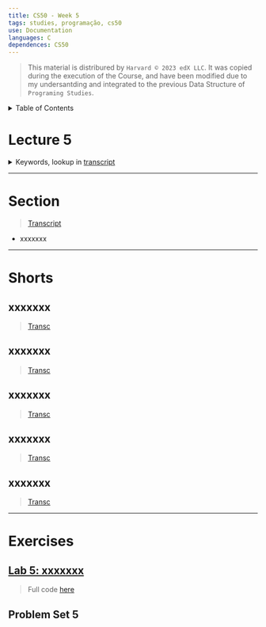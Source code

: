 ```yaml
---
title: CS50 - Week 5
tags: studies, programação, cs50
use: Documentation
languages: C
dependences: CS50
---
```


> This material is distribured by `Harvard © 2023 edX LLC`. It was copied during the execution of the Course, and have been modified due to my undersantding and integrated to the previous Data Structure of `Programing Studies`.

<details> <summary>Table of Contents</summary>

- [Lecture 5](#lecture-5)
- [Section](#section)
- [Shorts](#shorts)
  - [xxxxxxx](#xxxxxxx)
  - [xxxxxxx](#xxxxxxx-1)
  - [xxxxxxx](#xxxxxxx-2)
  - [xxxxxxx](#xxxxxxx-3)
  - [xxxxxxx](#xxxxxxx-4)
- [Exercises](#exercises)
  - [Lab 5: xxxxxxx](#lab-5-xxxxxxx)
  - [Problem Set 5](#problem-set-5)

</details>

# Lecture 5

<details>
<summary>Keywords, lookup in <a href="./src/transcripts/lecture5.md">transcript</a></summary>

- xxxxxxx

</details>



---
# Section 
> [Transcript](./src/transcripts/section5.md)

- xxxxxxx

---

# Shorts

## xxxxxxx 
> [Transc](./src/transcripts/shorts5_xxxxxxx.md)

## xxxxxxx
> [Transc](./src/transcripts/shorts5_xxxxxxx.md)



## xxxxxxx
> [Transc](./src/transcripts/shorts5_xxxxxxx.md)



## xxxxxxx 
> [Transc](./src/transcripts/shorts5_xxxxxxx.md)

## xxxxxxx
> [Transc](./src/transcripts/shorts5_xxxxxxx.md)



---

# Exercises

## [Lab 5: xxxxxxx](./lab5.md)
> Full code [here](./src/lab5.c)

## Problem Set 5

